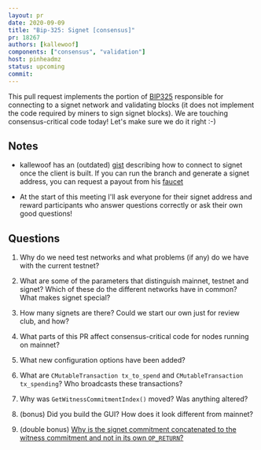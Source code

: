 ```yaml
---
layout: pr
date: 2020-09-09
title: "Bip-325: Signet [consensus]"
pr: 18267
authors: [kallewoof]
components: ["consensus", "validation"]
host: pinheadmz
status: upcoming
commit:
---
```


This pull request implements the portion of
[BIP325](https://github.com/bitcoin/bips/blob/master/bip-0325.mediawiki)
responsible for connecting to a signet network and validating blocks (it does
not implement the code required by miners to sign signet blocks). We are
touching consensus-critical code today! Let's make sure we do it right :-)


## Notes

- kallewoof has an (outdated)
[gist](https://gist.github.com/kallewoof/98b6d8dbe126d2b6f47da0ddccd2aa5a)
describing how to connect to signet once the client is built. If you can run the
branch and generate a signet address, you can request a payout from his
[faucet](https://signet.bc-2.jp/)

- At the start of this meeting I'll ask everyone for their signet address and
reward participants who answer questions correctly or ask their own good questions!

## Questions

1. Why do we need test networks and what problems (if any) do we have with the current testnet?

2. What are some of the parameters that distinguish mainnet, testnet and signet?
Which of these do the different networks have in common? What makes signet special?

3. How many signets are there? Could we start our own just for review club, and how?

4. What parts of this PR affect consensus-critical code for nodes running on mainnet?

5. What new configuration options have been added?

6. What are `CMutableTransaction tx_to_spend` and `CMutableTransaction tx_spending`?
Who broadcasts these transactions?

7. Why was `GetWitnessCommitmentIndex()` moved? Was anything altered?

8. (bonus) Did you build the GUI? How does it look different from mainnet?

9. (double bonus) [Why is the signet commitment concatenated to the witness commitment
and not in its own `OP_RETURN`?](https://github.com/bitcoin/bips/pull/947/files#r463053062)

<!-- TODO: After meeting, uncomment and add meeting log between the irc tags
## Meeting Log

{% irc %}
{% endirc %}
-->
